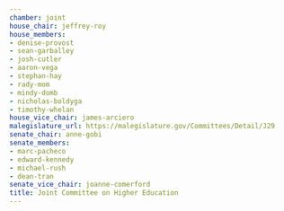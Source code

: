 ```yaml
---
chamber: joint
house_chair: jeffrey-roy
house_members:
- denise-provost
- sean-garballey
- josh-cutler
- aaron-vega
- stephan-hay
- rady-mom
- mindy-domb
- nicholas-boldyga
- timothy-whelan
house_vice_chair: james-arciero
malegislature_url: https://malegislature.gov/Committees/Detail/J29
senate_chair: anne-gobi
senate_members:
- marc-pacheco
- edward-kennedy
- michael-rush
- dean-tran
senate_vice_chair: joanne-comerford
title: Joint Committee on Higher Education
---
```

